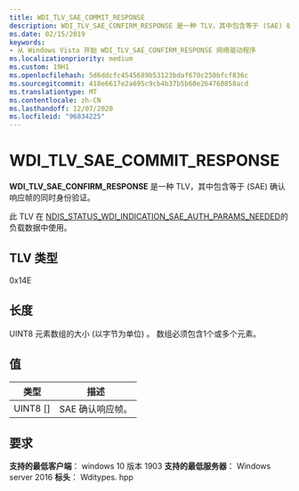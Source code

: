 ```yaml
---
title: WDI_TLV_SAE_COMMIT_RESPONSE
description: WDI_TLV_SAE_CONFIRM_RESPONSE 是一种 TLV，其中包含等于 (SAE) 确认响应帧的同时身份验证。
ms.date: 02/15/2019
keywords:
- 从 Windows Vista 开始 WDI_TLV_SAE_CONFIRM_RESPONSE 网络驱动程序
ms.localizationpriority: medium
ms.custom: 19H1
ms.openlocfilehash: 5d6ddcfc4545689b53123bdaf670c250bfcf836c
ms.sourcegitcommit: 418e6617e2a695c9cb4b37b5b60e264760858acd
ms.translationtype: MT
ms.contentlocale: zh-CN
ms.lasthandoff: 12/07/2020
ms.locfileid: "96834225"
---
```

# <a name="wdi_tlv_sae_confirm_response"></a>WDI_TLV_SAE_COMMIT_RESPONSE

**WDI_TLV_SAE_CONFIRM_RESPONSE** 是一种 TLV，其中包含等于 (SAE) 确认响应帧的同时身份验证。

此 TLV 在 [NDIS_STATUS_WDI_INDICATION_SAE_AUTH_PARAMS_NEEDED](ndis-status-wdi-indication-sae-auth-params-needed.md)的负载数据中使用。

## <a name="tlv-type"></a>TLV 类型

0x14E

## <a name="length"></a>长度

UINT8 元素数组的大小 (以字节为单位) 。 数组必须包含1个或多个元素。

## <a name="values"></a>值

| 类型 | 描述 |
| --- | --- |
| UINT8 [] | SAE 确认响应帧。 |

## <a name="requirements"></a>要求

**支持的最低客户端**： windows 10 版本 1903 **支持的最低服务器**： Windows server 2016 **标头**： Wditypes. hpp

